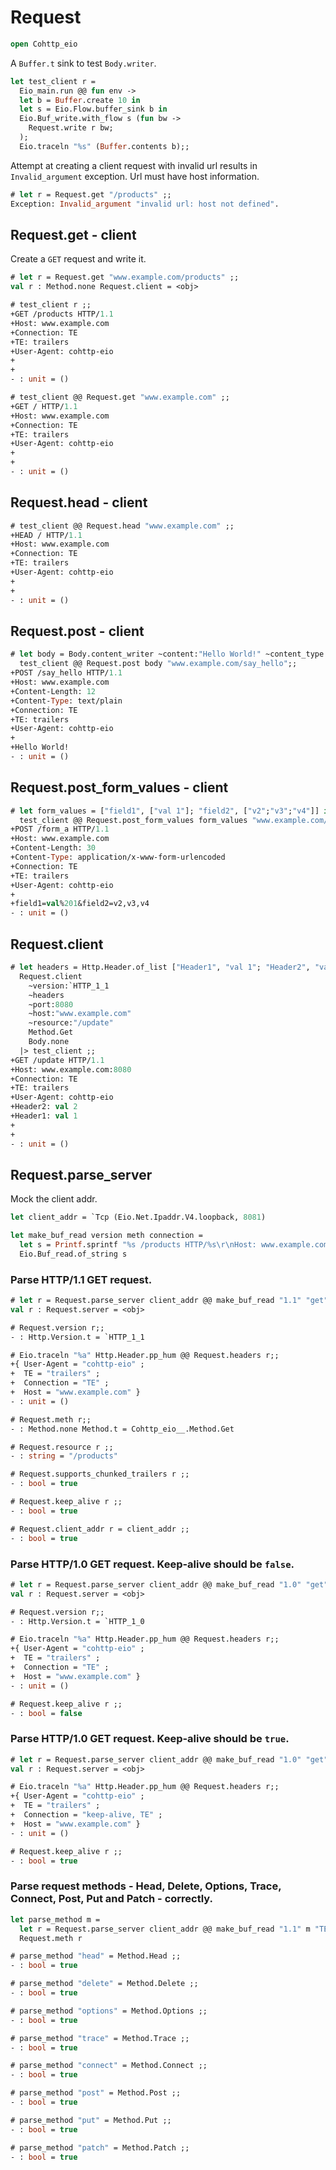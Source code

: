 # Request

```ocaml
open Cohttp_eio
```

A `Buffer.t` sink to test `Body.writer`.

```ocaml
let test_client r =
  Eio_main.run @@ fun env ->
  let b = Buffer.create 10 in
  let s = Eio.Flow.buffer_sink b in
  Eio.Buf_write.with_flow s (fun bw ->
    Request.write r bw;
  );
  Eio.traceln "%s" (Buffer.contents b);;
```

Attempt at creating a client request with invalid url results in `Invalid_argument` exception. Url must have host information. 

```ocaml
# let r = Request.get "/products" ;;
Exception: Invalid_argument "invalid url: host not defined".
```

## Request.get - client

Create a `GET` request and write it.

```ocaml
# let r = Request.get "www.example.com/products" ;;
val r : Method.none Request.client = <obj>

# test_client r ;;
+GET /products HTTP/1.1
+Host: www.example.com
+Connection: TE
+TE: trailers
+User-Agent: cohttp-eio
+
+
- : unit = ()

# test_client @@ Request.get "www.example.com" ;;
+GET / HTTP/1.1
+Host: www.example.com
+Connection: TE
+TE: trailers
+User-Agent: cohttp-eio
+
+
- : unit = ()
```

## Request.head - client

```ocaml
# test_client @@ Request.head "www.example.com" ;;
+HEAD / HTTP/1.1
+Host: www.example.com
+Connection: TE
+TE: trailers
+User-Agent: cohttp-eio
+
+
- : unit = ()
```

## Request.post - client

```ocaml
# let body = Body.content_writer ~content:"Hello World!" ~content_type:"text/plain" in
  test_client @@ Request.post body "www.example.com/say_hello";;
+POST /say_hello HTTP/1.1
+Host: www.example.com
+Content-Length: 12
+Content-Type: text/plain
+Connection: TE
+TE: trailers
+User-Agent: cohttp-eio
+
+Hello World!
- : unit = ()
```

## Request.post_form_values - client

```ocaml
# let form_values = ["field1", ["val 1"]; "field2", ["v2";"v3";"v4"]] in
  test_client @@ Request.post_form_values form_values "www.example.com/form_a" ;;
+POST /form_a HTTP/1.1
+Host: www.example.com
+Content-Length: 30
+Content-Type: application/x-www-form-urlencoded
+Connection: TE
+TE: trailers
+User-Agent: cohttp-eio
+
+field1=val%201&field2=v2,v3,v4
- : unit = ()
```

## Request.client

```ocaml
# let headers = Http.Header.of_list ["Header1", "val 1"; "Header2", "val 2"] in
  Request.client 
    ~version:`HTTP_1_1 
    ~headers 
    ~port:8080 
    ~host:"www.example.com" 
    ~resource:"/update" 
    Method.Get 
    Body.none
  |> test_client ;;
+GET /update HTTP/1.1
+Host: www.example.com:8080
+Connection: TE
+TE: trailers
+User-Agent: cohttp-eio
+Header2: val 2
+Header1: val 1
+
+
- : unit = ()
```

## Request.parse_server

Mock the client addr.

```ocaml
let client_addr = `Tcp (Eio.Net.Ipaddr.V4.loopback, 8081)

let make_buf_read version meth connection = 
  let s = Printf.sprintf "%s /products HTTP/%s\r\nHost: www.example.com\r\nConnection: %s\r\nTE: trailers\r\nUser-Agent: cohttp-eio\r\n\r\n" meth version connection in
  Eio.Buf_read.of_string s
```

### Parse HTTP/1.1 GET request.

```ocaml
# let r = Request.parse_server client_addr @@ make_buf_read "1.1" "get" "TE";;
val r : Request.server = <obj>

# Request.version r;;
- : Http.Version.t = `HTTP_1_1

# Eio.traceln "%a" Http.Header.pp_hum @@ Request.headers r;;
+{ User-Agent = "cohttp-eio" ;
+  TE = "trailers" ;
+  Connection = "TE" ;
+  Host = "www.example.com" }
- : unit = ()

# Request.meth r;;
- : Method.none Method.t = Cohttp_eio__.Method.Get

# Request.resource r ;;
- : string = "/products"

# Request.supports_chunked_trailers r ;;
- : bool = true

# Request.keep_alive r ;;
- : bool = true

# Request.client_addr r = client_addr ;;
- : bool = true
```

### Parse HTTP/1.0 GET request. Keep-alive should be `false`.

```ocaml
# let r = Request.parse_server client_addr @@ make_buf_read "1.0" "get" "TE" ;;
val r : Request.server = <obj>

# Request.version r;;
- : Http.Version.t = `HTTP_1_0

# Eio.traceln "%a" Http.Header.pp_hum @@ Request.headers r;;
+{ User-Agent = "cohttp-eio" ;
+  TE = "trailers" ;
+  Connection = "TE" ;
+  Host = "www.example.com" }
- : unit = ()

# Request.keep_alive r ;;
- : bool = false
```

### Parse HTTP/1.0 GET request. Keep-alive should be `true`.

```ocaml
# let r = Request.parse_server client_addr @@ make_buf_read "1.0" "get" "keep-alive, TE" ;;
val r : Request.server = <obj>

# Eio.traceln "%a" Http.Header.pp_hum @@ Request.headers r;;
+{ User-Agent = "cohttp-eio" ;
+  TE = "trailers" ;
+  Connection = "keep-alive, TE" ;
+  Host = "www.example.com" }
- : unit = ()

# Request.keep_alive r ;;
- : bool = true
```

### Parse request methods - Head, Delete, Options, Trace, Connect, Post, Put and Patch - correctly.

```ocaml
let parse_method m = 
  let r = Request.parse_server client_addr @@ make_buf_read "1.1" m "TE" in
  Request.meth r
```

```ocaml
# parse_method "head" = Method.Head ;;
- : bool = true

# parse_method "delete" = Method.Delete ;;
- : bool = true

# parse_method "options" = Method.Options ;;
- : bool = true

# parse_method "trace" = Method.Trace ;;
- : bool = true

# parse_method "connect" = Method.Connect ;;
- : bool = true

# parse_method "post" = Method.Post ;;
- : bool = true

# parse_method "put" = Method.Put ;;
- : bool = true

# parse_method "patch" = Method.Patch ;;
- : bool = true
```
